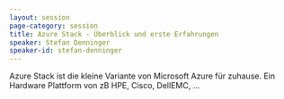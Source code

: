 ```yaml
---
layout: session
page-category: session
title: Azure Stack - Überblick und erste Erfahrungen
speaker: Stefan Denninger
speaker-id: stefan-denninger
---
```


Azure Stack ist die kleine Variante von Microsoft Azure für zuhause. Ein Hardware Plattform von zB HPE, Cisco, DellEMC, ...